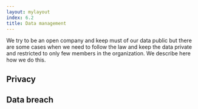```yaml
---
layout: mylayout
index: 6.2
title: Data management
---
```


We try to be an open company and keep must of our data public but there are some cases when we need to follow the law and keep the data private and restricted to only few members in the organization. We describe here how we do this.

## Privacy

## Data breach